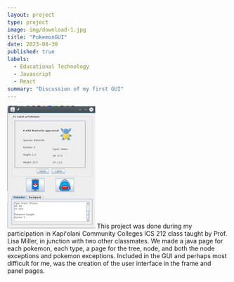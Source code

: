 ```yaml
---
layout: project
type: project
image: img/download-1.jpg
title: "PokemonGUI"
date: 2023-08-30
published: true
labels:
  - Educational Technology
  - Javascript
  - React
summary: "Discussion of my first GUI"
---
```

<img class="img-fluid" allign= "img-center" src="../img/pokegui.png">
This project was done during my participation in Kapiʻolani Community Colleges ICS 212 class taught by Prof. Lisa Miller, in junction with two other classmates. We made a java page for each pokemon, each type, a page for the tree, node, and both the node exceptions and pokemon exceptions. Included in the GUI and perhaps most difficult for me, was the creation of the user interface in the frame and panel pages. 

